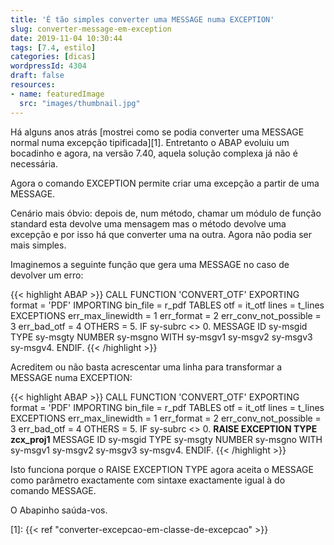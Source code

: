 ```yaml
---
title: 'É tão simples converter uma MESSAGE numa EXCEPTION'
slug: converter-message-em-exception
date: 2019-11-04 10:30:44
tags: [7.4, estilo]
categories: [dicas]
wordpressId: 4304
draft: false
resources:
- name: featuredImage
  src: "images/thumbnail.jpg"
---
```

Há alguns anos atrás [mostrei como se podia converter uma MESSAGE normal numa excepção tipificada][1]. Entretanto o ABAP evoluiu um bocadinho e agora, na versão 7.40, aquela solução complexa já não é necessária.

<!--more-->

Agora o comando EXCEPTION permite criar uma excepção a partir de uma MESSAGE.

Cenário mais óbvio: depois de, num método, chamar um módulo de função standard esta devolve uma mensagem mas o método devolve uma excepção e por isso há que converter uma na outra. Agora não podia ser mais simples.

Imaginemos a seguinte função que gera uma MESSAGE no caso de devolver um erro:

{{< highlight ABAP >}}
    CALL FUNCTION 'CONVERT_OTF'
      EXPORTING
        format                = 'PDF'
      IMPORTING
        bin_file              = r_pdf
      TABLES
        otf                   = it_otf
        lines                 = t_lines
      EXCEPTIONS
        err_max_linewidth     = 1
        err_format            = 2
        err_conv_not_possible = 3
        err_bad_otf           = 4
        OTHERS                = 5.
    IF sy-subrc <> 0.
        MESSAGE ID sy-msgid TYPE sy-msgty NUMBER sy-msgno
        WITH sy-msgv1 sy-msgv2 sy-msgv3 sy-msgv4.
    ENDIF.
{{< /highlight >}}

Acreditem ou não basta acrescentar uma linha para transformar a MESSAGE numa EXCEPTION:

{{< highlight ABAP >}}
    CALL FUNCTION 'CONVERT_OTF'
      EXPORTING
        format                = 'PDF'
      IMPORTING
        bin_file              = r_pdf
      TABLES
        otf                   = it_otf
        lines                 = t_lines
      EXCEPTIONS
        err_max_linewidth     = 1
        err_format            = 2
        err_conv_not_possible = 3
        err_bad_otf           = 4
        OTHERS                = 5.
    IF sy-subrc <> 0.
        <b>RAISE EXCEPTION TYPE zcx_proj1</b>
        MESSAGE ID sy-msgid TYPE sy-msgty NUMBER sy-msgno
        WITH sy-msgv1 sy-msgv2 sy-msgv3 sy-msgv4.
    ENDIF.
{{< /highlight >}}

Isto funciona porque o RAISE EXCEPTION TYPE agora aceita o MESSAGE como parâmetro exactamente com sintaxe exactamente igual à do comando MESSAGE.

O Abapinho saúda-vos.

   [1]: {{< ref "converter-excepcao-em-classe-de-excepcao" >}}
